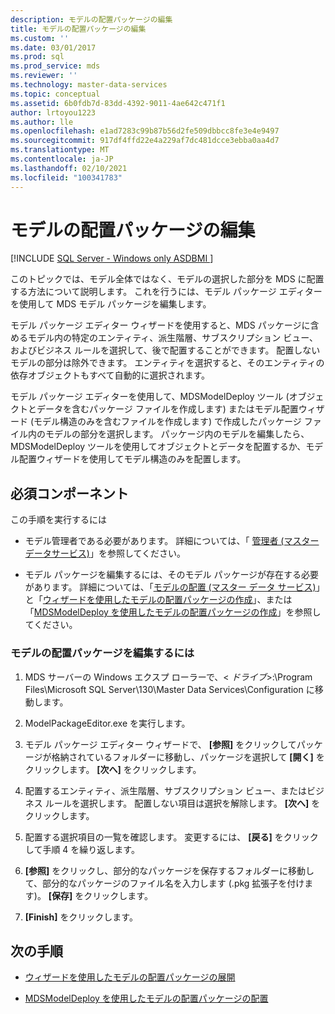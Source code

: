 ```yaml
---
description: モデルの配置パッケージの編集
title: モデルの配置パッケージの編集
ms.custom: ''
ms.date: 03/01/2017
ms.prod: sql
ms.prod_service: mds
ms.reviewer: ''
ms.technology: master-data-services
ms.topic: conceptual
ms.assetid: 6b0fdb7d-83dd-4392-9011-4ae642c471f1
author: lrtoyou1223
ms.author: lle
ms.openlocfilehash: e1ad7283c99b87b56d2fe509dbbcc8fe3e4e9497
ms.sourcegitcommit: 917df4ffd22e4a229af7dc481dcce3ebba0aa4d7
ms.translationtype: MT
ms.contentlocale: ja-JP
ms.lasthandoff: 02/10/2021
ms.locfileid: "100341783"
---
```

# <a name="edit-a-model-deployment-package"></a>モデルの配置パッケージの編集

[!INCLUDE [SQL Server - Windows only ASDBMI  ](../includes/applies-to-version/sql-windows-only-asdbmi.md)]

  このトピックでは、モデル全体ではなく、モデルの選択した部分を MDS に配置する方法について説明します。 これを行うには、モデル パッケージ エディターを使用して MDS モデル パッケージを編集します。  
  
 モデル パッケージ エディター ウィザードを使用すると、MDS パッケージに含めるモデル内の特定のエンティティ、派生階層、サブスクリプション ビュー、およびビジネス ルールを選択して、後で配置することができます。 配置しないモデルの部分は除外できます。 エンティティを選択すると、そのエンティティの依存オブジェクトもすべて自動的に選択されます。  
  
 モデル パッケージ エディターを使用して、MDSModelDeploy ツール (オブジェクトとデータを含むパッケージ ファイルを作成します) またはモデル配置ウィザード (モデル構造のみを含むファイルを作成します) で作成したパッケージ ファイル内のモデルの部分を選択します。 パッケージ内のモデルを編集したら、MDSModelDeploy ツールを使用してオブジェクトとデータを配置するか、モデル配置ウィザードを使用してモデル構造のみを配置します。  
  
## <a name="prerequisites"></a>必須コンポーネント  
 この手順を実行するには  
  
-   モデル管理者である必要があります。 詳細については、「 [管理者 &#40;マスターデータサービス&#41;](../master-data-services/administrators-master-data-services.md)」を参照してください。  
  
-   モデル パッケージを編集するには、そのモデル パッケージが存在する必要があります。 詳細については、「[モデルの配置 (マスター データ サービス)](../master-data-services/deploying-models-master-data-services.md)」と「[ウィザードを使用したモデルの配置パッケージの作成](../master-data-services/create-a-model-deployment-package-by-using-the-wizard.md)」、または「[MDSModelDeploy を使用したモデルの配置パッケージの作成](../master-data-services/create-a-model-deployment-package-by-using-mdsmodeldeploy.md)」を参照してください。  
  
### <a name="to-edit-a-model-deployment-package"></a>モデルの配置パッケージを編集するには  
  
1.  MDS サーバーの Windows エクスプ ローラーで、&lt; *ドライブ*&gt;:\Program Files\Microsoft SQL Server\130\Master Data Services\Configuration に移動します。  
  
2.  ModelPackageEditor.exe を実行します。  
  
3.  モデル パッケージ エディター ウィザードで、 **[参照]** をクリックしてパッケージが格納されているフォルダーに移動し、パッケージを選択して **[開く]** をクリックします。 **[次へ]** をクリックします。  
  
4.  配置するエンティティ、派生階層、サブスクリプション ビュー、またはビジネス ルールを選択します。 配置しない項目は選択を解除します。 **[次へ]** をクリックします。  
  
5.  配置する選択項目の一覧を確認します。 変更するには、 **[戻る]** をクリックして手順 4 を繰り返します。  
  
6.  **[参照]** をクリックし、部分的なパッケージを保存するフォルダーに移動して、部分的なパッケージのファイル名を入力します (.pkg 拡張子を付けます)。 **[保存]** をクリックします。  
  
7.  **[Finish]** をクリックします。  
  
## <a name="next-steps"></a>次の手順  
  
-   [ウィザードを使用したモデルの配置パッケージの展開](../master-data-services/deploy-a-model-deployment-package-by-using-the-wizard.md)  
  
-   [MDSModelDeploy を使用したモデルの配置パッケージの配置](../master-data-services/deploy-a-model-deployment-package-by-using-mdsmodeldeploy.md)  
  
  
